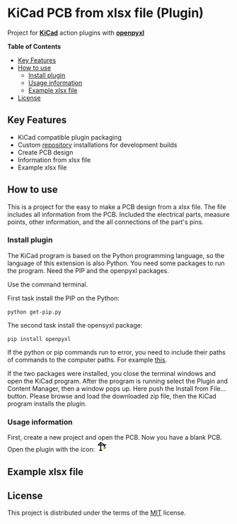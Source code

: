 # KiCad PCB from xlsx file (Plugin)
                                                                              

Project for **[KiCad](https://www.kicad.org/)** action plugins with **[openpyxl](https://pypi.org/project/openpyxl/)**

**Table of Contents**

- [Key Features](#key-features)
- [How to use](#how-to-use)
  - [Install plugin](#install-plugin)
  - [Usage information](#Usage-information)
  - [Example xlsx file](#Example-xlsx-file)
- [License](#license)

## Key Features

- KiCad compatible plugin packaging
- Custom [repository](https://github.com/peterracz73/KiCad_PCB_from_xlsx_file_-Plugin-) installations for development builds
- Create PCB design
- Information from xlsx file
- Example xlsx file

## How to use

This is a project for the easy to make a PCB design from a xlsx file. The file includes all information from the PCB. Included the electrical parts, measure points, other information, and the all connections of the part's pins.

### Install plugin

The KiCad program is based on the Python programming language, so the language of this extension is also Python. You need some packages to run the program. Need the PIP and the openpyxl packages.

Use the command terminal.

First task install the PIP on the Python:
```shell
python get-pip.py
```

The second task install the opensyxl package:

```shell
pip install openpyxl
```

If the python or pip commands run to error, you need to include their paths of commands to the computer paths.  For example [this](https://www.computerhope.com/issues/ch000549.htm).

If the two packages were installed, you close the terminal windows and open the KiCad program.  After the program is running select the Plugin and Content Manager, then a window pops up. Here push the Install from File... button. Please browse and load the downloaded zip file, then the KiCad program installs the plugin.


### Usage information

First, create a new project and open the PCB. Now you have a blank PCB. Open the plugin with the icon:
![icon-and-gui-window](icon.png)


## Example xlsx file



## License

This project is distributed under the terms of the [MIT](https://github.com/peterracz73/KiCad_PCB_from_xlsx_file_-Plugin-/blob/main/LICENSE) license.
